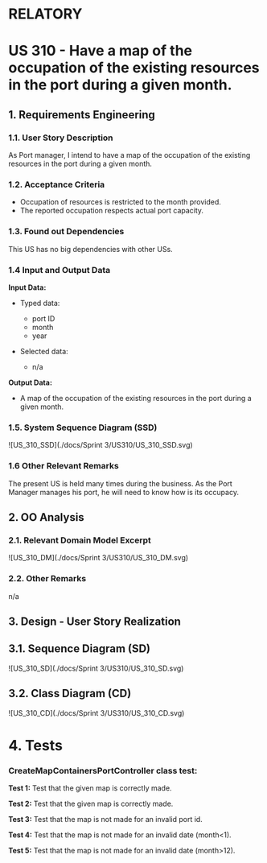 # RELATORY

# US 310 - Have a map of the occupation of the existing resources in the port during a given month.

## 1. Requirements Engineering

### 1.1. User Story Description

As Port manager, I intend to have a map of the occupation of the existing resources in the port during a given month.

### 1.2. Acceptance Criteria

* Occupation of resources is restricted to the month provided.
* The reported occupation respects actual port capacity.

### 1.3. Found out Dependencies

This US has no big dependencies with other USs.

### 1.4 Input and Output Data

**Input Data:**

* Typed data:
    * port ID
    * month
    * year

* Selected data:
    * n/a


**Output Data:**

* A map of the occupation of the existing resources in the port during a given month.


### 1.5. System Sequence Diagram (SSD)

![US_310_SSD](./docs/Sprint 3/US310/US_310_SSD.svg)


### 1.6 Other Relevant Remarks

The present US is held many times during the business. As the Port Manager manages his port, he will need to know how is its occupacy.


## 2. OO Analysis

### 2.1. Relevant Domain Model Excerpt

![US_310_DM](./docs/Sprint 3/US310/US_310_DM.svg)


### 2.2. Other Remarks

n/a



## 3. Design - User Story Realization

## 3.1. Sequence Diagram (SD)

![US_310_SD](./docs/Sprint 3/US310/US_310_SD.svg)


## 3.2. Class Diagram (CD)

![US_310_CD](./docs/Sprint 3/US310/US_310_CD.svg)


# 4. Tests

### CreateMapContainersPortController class test:


**Test 1:** Test that the given map is correctly made.

**Test 2:** Test that the given map is correctly made.

**Test 3:** Test that the map is not made for an invalid port id.

**Test 4:** Test that the map is not made for an invalid date (month<1).

**Test 5:** Test that the map is not made for an invalid date (month>12).